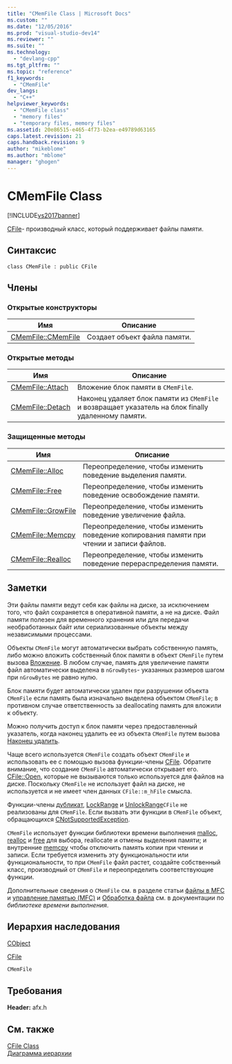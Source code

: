 ```yaml
---
title: "CMemFile Class | Microsoft Docs"
ms.custom: ""
ms.date: "12/05/2016"
ms.prod: "visual-studio-dev14"
ms.reviewer: ""
ms.suite: ""
ms.technology: 
  - "devlang-cpp"
ms.tgt_pltfrm: ""
ms.topic: "reference"
f1_keywords: 
  - "CMemFile"
dev_langs: 
  - "C++"
helpviewer_keywords: 
  - "CMemFile class"
  - "memory files"
  - "temporary files, memory files"
ms.assetid: 20e86515-e465-4f73-b2ea-e49789d63165
caps.latest.revision: 21
caps.handback.revision: 9
author: "mikeblome"
ms.author: "mblome"
manager: "ghogen"
---
```

# CMemFile Class
[!INCLUDE[vs2017banner](../../assembler/inline/includes/vs2017banner.md)]

[CFile](../../mfc/reference/cfile-class.md)\- производный класс, который поддерживает файлы памяти.  
  
## Синтаксис  
  
```  
class CMemFile : public CFile  
```  
  
## Члены  
  
### Открытые конструкторы  
  
|Имя|Описание|  
|---------|--------------|  
|[CMemFile::CMemFile](../Topic/CMemFile::CMemFile.md)|Создает объект файла памяти.|  
  
### Открытые методы  
  
|Имя|Описание|  
|---------|--------------|  
|[CMemFile::Attach](../Topic/CMemFile::Attach.md)|Вложение блок памяти в `CMemFile`.|  
|[CMemFile::Detach](../Topic/CMemFile::Detach.md)|Наконец удаляет блок памяти из `CMemFile` и возвращает указатель на блок finally удаленному памяти.|  
  
### Защищенные методы  
  
|Имя|Описание|  
|---------|--------------|  
|[CMemFile::Alloc](../Topic/CMemFile::Alloc.md)|Переопределение, чтобы изменить поведение выделения памяти.|  
|[CMemFile::Free](../Topic/CMemFile::Free.md)|Переопределение, чтобы изменить поведение освобождение памяти.|  
|[CMemFile::GrowFile](../Topic/CMemFile::GrowFile.md)|Переопределение, чтобы изменить поведение увеличение файла.|  
|[CMemFile::Memcpy](../Topic/CMemFile::Memcpy.md)|Переопределение, чтобы изменить поведение копирования памяти при чтении и записи файлов.|  
|[CMemFile::Realloc](../Topic/CMemFile::Realloc.md)|Переопределение, чтобы изменить поведение перераспределения памяти.|  
  
## Заметки  
 Эти файлы памяти ведут себя как файлы на диске, за исключением того, что файл сохраняется в оперативной памяти, а не на диске.  Файл памяти полезен для временного хранения или для передачи необработанных байт или сериализованные объекты между независимыми процессами.  
  
 Объекты `CMemFile` могут автоматически выбрать собственную память, либо можно вложить собственный блок памяти в объект `CMemFile` путем вызова [Вложение](../Topic/CMemFile::Attach.md).  В любом случае, память для увеличение памяти файл автоматически выделена в `nGrowBytes`\- указанных размеров шагом при `nGrowBytes` не равно нулю.  
  
 Блок памяти будет автоматически удален при разрушении объекта `CMemFile` если память была изначально выделена объектом `CMemFile`; в противном случае ответственность за deallocating память для вложили к объекту.  
  
 Можно получить доступ к блок памяти через предоставленный указатель, когда наконец удалить ее из объекта `CMemFile` путем вызова [Наконец удалить](../Topic/CMemFile::Detach.md).  
  
 Чаще всего используется `CMemFile` создать объект `CMemFile` и использовать ее с помощью вызова функции\-члены [CFile](../../mfc/reference/cfile-class.md).  Обратите внимание, что создание `CMemFile` автоматически открывает его. [CFile::Open](../Topic/CFile::Open.md), которые не вызываются только используется для файлов на диске.  Поскольку `CMemFile` не использует файл на диске, не используется и не имеет член данных `CFile::m_hFile` смысла.  
  
 Функции\-члены [дубликат](../Topic/CFile::Duplicate.md), [LockRange](../Topic/CFile::LockRange.md) и [UnlockRange](../Topic/CFile::UnlockRange.md)`CFile` не реализованы для `CMemFile`.  Если вызвать эти функции в `CMemFile` объект, обращающихся [CNotSupportedException](../../mfc/reference/cnotsupportedexception-class.md).  
  
 `CMemFile` использует функции библиотеки времени выполнения [malloc](../../c-runtime-library/reference/malloc.md), [realloc](../../c-runtime-library/reference/realloc.md) и [free](../../c-runtime-library/reference/free.md) для выбора, reallocate и отмены выделения памяти; и внутренние [memcpy](../../c-runtime-library/reference/memcpy-wmemcpy.md) чтобы отключить память копии при чтении и записи.  Если требуется изменить эту функциональности или функциональности, то при `CMemFile` файл растет, создайте собственный класс, производный от `CMemFile` и переопределить соответствующие функции.  
  
 Дополнительные сведения о `CMemFile` см. в разделе статьи [файлы в MFC](../../mfc/files-in-mfc.md) и [управление памятью \(MFC\)](../../mfc/memory-management.md) и [Обработка файла](../../c-runtime-library/file-handling.md) см. в документации по *библиотеке времени выполнения*.  
  
## Иерархия наследования  
 [CObject](../Topic/CObject%20Class.md)  
  
 [CFile](../../mfc/reference/cfile-class.md)  
  
 `CMemFile`  
  
## Требования  
 **Header:**  afx.h  
  
## См. также  
 [CFile Class](../../mfc/reference/cfile-class.md)   
 [Диаграмма иерархии](../../mfc/hierarchy-chart.md)